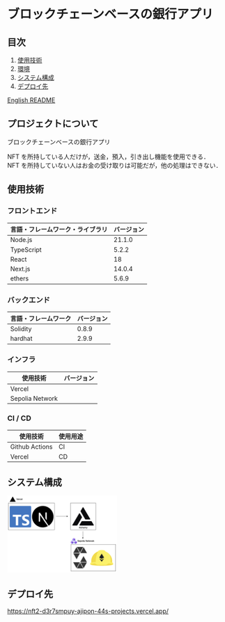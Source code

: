 # ブロックチェーンベースの銀行アプリ

## 目次

1. [使用技術](#使用技術)
2. [環境](#環境)
3. [システム構成](#システム構成)
4. [デプロイ先](#デプロイ先)

<a href="https://github.com/ajipon-44/nft2/blob/main/docs/README.md">
  English README
</a>
<!-- プロジェクトについて -->

## プロジェクトについて

ブロックチェーンベースの銀行アプリ

<!-- プロジェクトの概要を記載 -->

NFT を所持している人だけが，送金，預入，引き出し機能を使用できる．<br>
NFT を所持していない人はお金の受け取りは可能だが，他の処理はできない．

## 使用技術

<!-- 言語、フレームワーク、ミドルウェア、インフラの一覧とバージョンを記載 -->

### フロントエンド

| 言語・フレームワーク・ライブラリ | バージョン |
| -------------------------------- | ---------- |
| Node.js                          | 21.1.0     |
| TypeScript                       | 5.2.2      |
| React                            | 18         |
| Next.js                          | 14.0.4     |
| ethers                           | 5.6.9      |

### バックエンド

| 言語・フレームワーク | バージョン |
| -------------------- | ---------- |
| Solidity             | 0.8.9      |
| hardhat              | 2.9.9      |

### インフラ

| 使用技術        | バージョン |
| --------------- | ---------- |
| Vercel          |            |
| Sepolia Network |            |

### CI / CD

| 使用技術       | 使用用途 |
| -------------- | -------- |
| Github Actions | CI       |
| Vercel         | CD       |

## システム構成

<img src="docs/system_schema.png" width="50%">

## デプロイ先

https://nft2-d3r7smpuy-ajipon-44s-projects.vercel.app/
